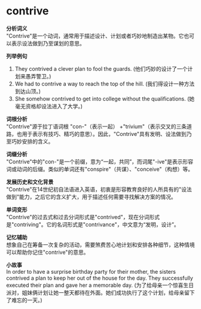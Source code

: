# contrive

**分析词义**  
"Contrive"是一个动词，通常用于描述设计、计划或者巧妙地制造出某物。它也可以表示设法做到乃至谋划的意思。

  

**列举例句**

  

1.  They contrived a clever plan to fool the guards. (他们巧妙的设计了一个计划来愚弄警卫。)
2.  We had to contrive a way to reach the top of the hill. (我们得设计一种方法到达山顶。)
3.  She somehow contrived to get into college without the qualifications. (她毫无资格却设法进入了大学。)

  

**词根分析**  
"Contrive"源于拉丁语词根 "con-"（表示一起） +"trivium"（表示交叉的三条道路，也用于表示有技巧、精巧的意思）。因此，"Contrive"具有发明、设法做到乃至巧妙安排的含义。

  

**词缀分析**  
"Contrive"中的"con-"是一个前缀，意为“一起，共同”，而词尾"-ive"是表示形容词或动词的后缀。类似的单词还有"conspire"（共谋）、"conceive"（构想）等。

  

**发展历史和文化背景**  
"Contrive"在14世纪初自法语进入英语，初衷是形容教育良好的人所具有的"设法做到"能力，之后它的含义扩大，用于描述任何需要寻找解决方案的情况。

  

**单词变形**  
"Contrive"的过去式和过去分词形式是"contrived"，现在分词形式是"contriving"。它的名词形式是"contrivance"，中文意为“发明，设计”。

  

**记忆辅助**  
想象自己在筹备一次复杂的活动，需要煞费苦心地计划和安排各种细节，这种情境可以帮助你记住"contrive"的意思。

  

**小故事**  
In order to have a surprise birthday party for their mother, the sisters contrived a plan to keep her out of the house for the day. They successfully executed their plan and gave her a memorable day. (为了给母亲一个惊喜生日派对，姐妹俩计划让她一整天都待在外面。她们成功执行了这个计划，给母亲留下了难忘的一天。)
